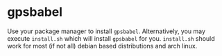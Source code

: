 # gpsbabel

Use your package manager to install ```gpsbabel```. Alternatively, you
may execute ```install.sh``` which will install ```gpsbabel``` for you.
```install.sh``` should work for most (if not all) debian based distributions
and arch linux.
